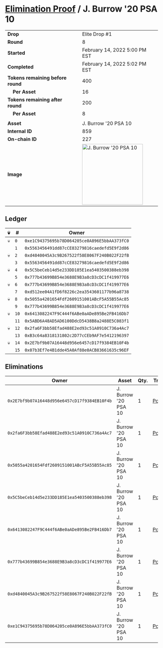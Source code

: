 # [Elimination Proof](./readme.md) / J. Burrow &#039;20 PSA 10

|||
|---|---|
| **Drop** | Elite Drop #1 |
| **Round** | 8 |
| **Started** | February 14, 2022 5:00 PM EST |
| **Completed** | February 14, 2022 5:02 PM EST |
| **Tokens remaining before round** | 400 |
| **&nbsp;&nbsp;&nbsp;&nbsp;Per Asset** | 16 |
| **Tokens remaining after round** | 200 |
| **&nbsp;&nbsp;&nbsp;&nbsp;Per Asset** | 8 |
| | |
| **Asset** | J. Burrow &#039;20 PSA 10 |
| **Internal ID** | 859 |
| **On-chain ID** | 227 |
| **Image** | <img src="https://tcdn.blokpax.com/95836cf2-27a8-48a5-ace6-9367d667f056/f0bb7d14f35000c586f20e7a1b83d941f149c78c4f8b28bffea4a72c196b12f4.png" height="200" alt="J. Burrow &#039;20 PSA 10" /> |

## Ledger

| 💀 | # | Owner |
| --- | --- | --- |
| 💀 | `0` | `0xe1C94375695b78D064205ce0A896E5bbAA373fC0` |
|  | `1` | `0x5563456491dd87cCE83279816caedefd5E9f2d86` |
| 💀 | `2` | `0xd4840045A3c9B267522f58E8067F240B022F22fB` |
|  | `3` | `0x5563456491dd87cCE83279816caedefd5E9f2d86` |
| 💀 | `4` | `0x5C5beCeb14d5e233DD185E1ea5403500388eb398` |
|  | `5` | `0x777b43699B854e3688E9B3a8cD3cDC1f419977E6` |
| 💀 | `6` | `0x777b43699B854e3688E9B3a8cD3cDC1f419977E6` |
|  | `7` | `0xd512ee04A1fD6f8226c2ea3543601177b96a8738` |
| 💀 | `8` | `0x5055a4201654Fdf2609151001ABcF5A55B55Ac85` |
|  | `9` | `0x777b43699B854e3688E9B3a8cD3cDC1f419977E6` |
| 💀 | `10` | `0x6413082247F9C444f6ABe0aADe895Be2FB416Db7` |
|  | `11` | `0x5ABD6A48AD5AD6100DdcD5438B8a2488E5C083f1` |
| 💀 | `12` | `0x2fa6F3bb58Efad488E2ed93c51A0910C736a4Ac7` |
|  | `13` | `0xB3c64a8318131802c2D77cCEb9AF7e5412196397` |
| 💀 | `14` | `0x2E7bf9b07A16448d956e6457cD17f9384EB10F4b` |
|  | `15` | `0x07b3Ef7e4B1dde45A0Af88e0ACB83661635c96EF` |


## Eliminations

| Owner | Asset | Qty. | Transaction |
| --- | --- | --- | --- |
| `0x2E7bf9b07A16448d956e6457cD17f9384EB10F4b` | J. Burrow '20 PSA 10 | 1 | [Polygonscan](https://polygonscan.com/tx/0x57e4decf8b91cf6c193944a2fe39046db03d57730d47fe4d07208b6c5d123c4c) |
| `0x2fa6F3bb58Efad488E2ed93c51A0910C736a4Ac7` | J. Burrow '20 PSA 10 | 1 | [Polygonscan](https://polygonscan.com/tx/0xd6dd9d322eb86fe69139e83da260e22082cb547061308a656cbca382fb94c933) |
| `0x5055a4201654Fdf2609151001ABcF5A55B55Ac85` | J. Burrow '20 PSA 10 | 1 | [Polygonscan](https://polygonscan.com/tx/0xeb079ed5a1bce8990e57f0b26ec3d0168076147bf7dd7c41dcd7e83ec2dae030) |
| `0x5C5beCeb14d5e233DD185E1ea5403500388eb398` | J. Burrow '20 PSA 10 | 1 | [Polygonscan](https://polygonscan.com/tx/0x217b3dd078e9dd8987289c4108b9f64f233d689cc82cce2e2f31710f43e262e9) |
| `0x6413082247F9C444f6ABe0aADe895Be2FB416Db7` | J. Burrow '20 PSA 10 | 1 | [Polygonscan](https://polygonscan.com/tx/0x6ac565a90ff476652916dbf0e04eecded0f101feaa9494918edcf1206939ae35) |
| `0x777b43699B854e3688E9B3a8cD3cDC1f419977E6` | J. Burrow '20 PSA 10 | 1 | [Polygonscan](https://polygonscan.com/tx/0x45851f6c638bde19710567e8208afdc64e58469553186b561d9abedbabf8f055) |
| `0xd4840045A3c9B267522f58E8067F240B022F22fB` | J. Burrow '20 PSA 10 | 1 | [Polygonscan](https://polygonscan.com/tx/0x701552a82178a824c2fa52d11c4426f2841a9d036800900711f170b2f40c5faf) |
| `0xe1C94375695b78D064205ce0A896E5bbAA373fC0` | J. Burrow '20 PSA 10 | 1 | [Polygonscan](https://polygonscan.com/tx/0x06b7b0294abd094a8b93d7600b1fc9b3f872327e613700ed1306c018e3947284) |
